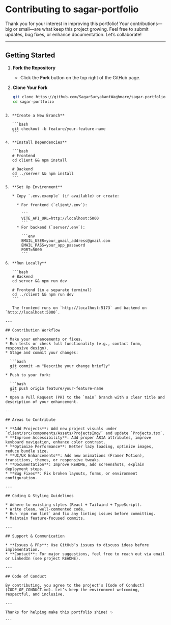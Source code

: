 # Contributing to sagar-portfolio

Thank you for your interest in improving this portfolio! Your contributions—big or small—are what keep this project growing. Feel free to submit updates, bug fixes, or enhance documentation. Let’s collaborate!

---

## Getting Started

1. **Fork the Repository**
   - Click the **Fork** button on the top right of the GitHub page.

2. **Clone Your Fork**
   ```bash
   git clone https://github.com/SagarSuryakantWaghmare/sagar-portfolio.git
   cd sagar-portfolio
````

3. **Create a New Branch**

   ```bash
   git checkout -b feature/your-feature-name
   ```

4. **Install Dependencies**

   ```bash
   # Frontend
   cd client && npm install

   # Backend
   cd ../server && npm install
   ```

5. **Set Up Environment**

   * Copy `.env.example` (if available) or create:

     * For frontend (`client/.env`):

       ```
       VITE_API_URL=http://localhost:5000
       ```
     * For backend (`server/.env`):

       ```env
       EMAIL_USER=your_gmail_address@gmail.com
       EMAIL_PASS=your_app_password
       PORT=5000
       ```

6. **Run Locally**

   ```bash
   # Backend
   cd server && npm run dev

   # Frontend (in a separate terminal)
   cd ../client && npm run dev
   ```

   The frontend runs on `http://localhost:5173` and backend on `http://localhost:5000`.

---

## Contribution Workflow

* Make your enhancements or fixes.
* Run tests or check full functionality (e.g., contact form, responsive design).
* Stage and commit your changes:

  ```bash
  git commit -m "Describe your change briefly"
  ```
* Push to your fork:

  ```bash
  git push origin feature/your-feature-name
  ```
* Open a Pull Request (PR) to the `main` branch with a clear title and description of your enhancement.

---

## Areas to Contribute

* **Add Projects**: Add new project visuals under `client/src/components/Assets/ProjectsImg/` and update `Projects.tsx`.
* **Improve Accessibility**: Add proper ARIA attributes, improve keyboard navigation, enhance color contrast.
* **Optimize Performance**: Better lazy loading, optimize images, reduce bundle size.
* **UI/UX Enhancements**: Add new animations (Framer Motion), transitions, themes, or responsive tweaks.
* **Documentation**: Improve README, add screenshots, explain deployment steps.
* **Bug Fixes**: Fix broken layouts, forms, or environment configuration.

---

## Coding & Styling Guidelines

* Adhere to existing styles (React + Tailwind + TypeScript).
* Write clean, well-commented code.
* Run `npm run lint` and fix any linting issues before committing.
* Maintain feature-focused commits.

---

## Support & Communication

* **Issues & PRs**: Use GitHub’s issues to discuss ideas before implementation.
* **Contact**: For major suggestions, feel free to reach out via email or LinkedIn (see project README).

---

## Code of Conduct

By contributing, you agree to the project’s [Code of Conduct](CODE_OF_CONDUCT.md). Let’s keep the environment welcoming, respectful, and inclusive.

---

Thanks for helping make this portfolio shine! ✨

```


